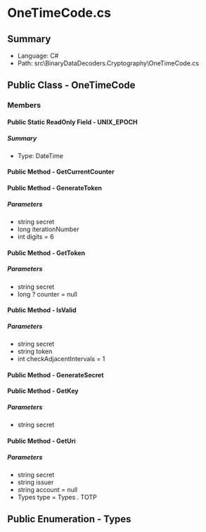 ﻿# OneTimeCode.cs

## Summary

* Language: C#
* Path: src\BinaryDataDecoders.Cryptography\OneTimeCode.cs

## Public Class - OneTimeCode

### Members

#### Public Static ReadOnly Field - UNIX_EPOCH

##### Summary

 * Type: DateTime 

#### Public Method - GetCurrentCounter


#### Public Method - GenerateToken

#####  Parameters

 - string secret 
 - long iterationNumber 
 - int digits = 6 

#### Public Method - GetToken

#####  Parameters

 - string secret 
 - long ? counter = null 

#### Public Method - IsValid

#####  Parameters

 - string secret 
 - string token 
 - int checkAdjacentIntervals = 1 

#### Public Method - GenerateSecret


#### Public Method - GetKey

#####  Parameters

 - string secret 

#### Public Method - GetUri

#####  Parameters

 - string secret 
 - string issuer 
 - string account = null 
 - Types type = Types . TOTP 

## Public Enumeration - Types

